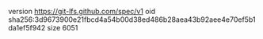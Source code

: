 version https://git-lfs.github.com/spec/v1
oid sha256:3d9673900e21fbcd4a54b00d38ed486b28aea43b92aee4e70ef5b1da1ef5f942
size 6051

